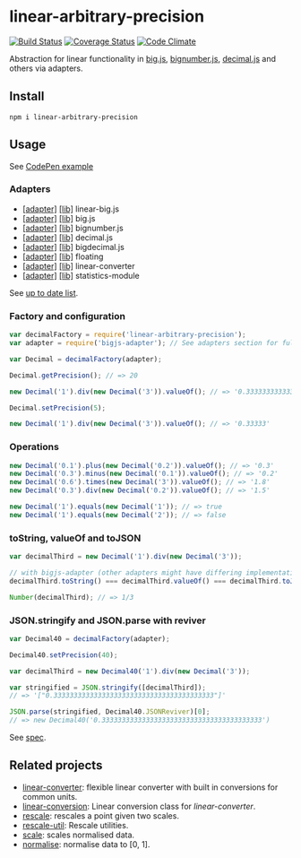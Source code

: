 # linear-arbitrary-precision

[![Build Status](https://travis-ci.org/javiercejudo/linear-arbitrary-precision.svg)](https://travis-ci.org/javiercejudo/linear-arbitrary-precision)
[![Coverage Status](https://coveralls.io/repos/javiercejudo/linear-arbitrary-precision/badge.svg?branch=master)](https://coveralls.io/r/javiercejudo/linear-arbitrary-precision?branch=master)
[![Code Climate](https://codeclimate.com/github/javiercejudo/linear-arbitrary-precision/badges/gpa.svg)](https://codeclimate.com/github/javiercejudo/linear-arbitrary-precision)

Abstraction for linear functionality in
[big.js](https://github.com/MikeMcl/big.js),
[bignumber.js](https://github.com/MikeMcl/bignumber.js),
[decimal.js](https://github.com/MikeMcl/decimal.js)
and others via adapters.

## Install

    npm i linear-arbitrary-precision

## Usage

See [CodePen example](http://codepen.io/javiercejudo/pen/oXqGgZ?editors=101)

### Adapters

- [[adapter]](https://github.com/javiercejudo/linear-bigjs-adapter) [[lib]](https://github.com/javiercejudo/linear-big.js) linear-big.js
- [[adapter]](https://github.com/javiercejudo/bigjs-adapter) [[lib]](https://github.com/MikeMcl/big.js) big.js
- [[adapter]](https://github.com/javiercejudo/bignumberjs-adapter) [[lib]](https://github.com/MikeMcl/bignumber.js) bignumber.js
- [[adapter]](https://github.com/javiercejudo/decimaljs-adapter) [[lib]](https://github.com/MikeMcl/decimal.js) decimal.js
- [[adapter]](https://github.com/javiercejudo/bigdecimal-adapter) [[lib]](https://github.com/iriscouch/bigdecimal.js) bigdecimal.js
- [[adapter]](https://github.com/javiercejudo/floating-adapter) [[lib]](https://github.com/javiercejudo/floating) floating
- [[adapter]](https://github.com/javiercejudo/linear-converter-adapter) [[lib]](https://github.com/javiercejudo/linear-converter) linear-converter
- [[adapter]](https://github.com/javiercejudo/very-simple-statistics-adapter) [[lib]](https://github.com/sumanla13a/statistics-module) statistics-module

See [up to date list](https://www.npmjs.com/browse/keyword/linear-arbitrary-precision-adapter).

### Factory and configuration

```js
var decimalFactory = require('linear-arbitrary-precision');
var adapter = require('bigjs-adapter'); // See adapters section for full list

var Decimal = decimalFactory(adapter);

Decimal.getPrecision(); // => 20

new Decimal('1').div(new Decimal('3')).valueOf(); // => '0.33333333333333333333'

Decimal.setPrecision(5);

new Decimal('1').div(new Decimal('3')).valueOf(); // => '0.33333'
```

### Operations

```js
new Decimal('0.1').plus(new Decimal('0.2')).valueOf(); // => '0.3'
new Decimal('0.3').minus(new Decimal('0.1')).valueOf(); // => '0.2'
new Decimal('0.6').times(new Decimal('3')).valueOf(); // => '1.8'
new Decimal('0.3').div(new Decimal('0.2')).valueOf(); // => '1.5'

new Decimal('1').equals(new Decimal('1')); // => true
new Decimal('1').equals(new Decimal('2')); // => false
```

### toString, valueOf and toJSON

```js
var decimalThird = new Decimal('1').div(new Decimal('3'));

// with bigjs-adapter (other adapters might have differing implementations)
decimalThird.toString() === decimalThird.valueOf() === decimalThird.toJSON(); // => true

Number(decimalThird); // => 1/3
```

### JSON.stringify and JSON.parse with reviver

```js
var Decimal40 = decimalFactory(adapter);

Decimal40.setPrecision(40);

var decimalThird = new Decimal40('1').div(new Decimal('3'));

var stringified = JSON.stringify([decimalThird]);
// => '["0.3333333333333333333333333333333333333333"]'

JSON.parse(stringified, Decimal40.JSONReviver)[0];
// => new Decimal40('0.3333333333333333333333333333333333333333')
```

See [spec](test/spec.js).

## Related projects

- [linear-converter](https://github.com/javiercejudo/linear-converter): flexible linear converter with built in conversions for common units.
- [linear-conversion](https://github.com/javiercejudo/linear-conversion): Linear conversion class for *linear-converter*.
- [rescale](https://github.com/javiercejudo/rescale): rescales a point given two scales.
- [rescale-util](https://github.com/javiercejudo/rescale-util): Rescale utilities.
- [scale](https://github.com/javiercejudo/scale): scales normalised data.
- [normalise](https://github.com/javiercejudo/normalise): normalise data to [0, 1].
